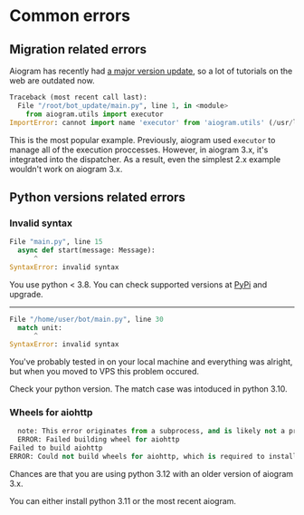 # Common errors

## Migration related errors

Aiogram has recently had [a major version update](https://docs.aiogram.dev/en/latest/migration_2_to_3.html), so a lot of tutorials on the web are outdated now.

```python
Traceback (most recent call last):
  File "/root/bot_update/main.py", line 1, in <module>
    from aiogram.utils import executor
ImportError: cannot import name 'executor' from 'aiogram.utils' (/usr/local/lib/python3.10/dist-packages/aiogram/utils/__init__.py)
```

This is the most popular example. Previously, aiogram used `executor` to manage all of the execution proccesses. However, in aiogram 3.x, it's integrated into the dispatcher. As a result, even the simplest 2.x example wouldn't work on aiogram 3.x.

## Python versions related errors

### Invalid syntax

```python
File "main.py", line 15
  async def start(message: Message):
      ^
SyntaxError: invalid syntax
```

You use python < 3.8. You can check supported versions at [PyPi](https://pypi.org/project/aiogram/) and upgrade.

---

```python
File "/home/user/bot/main.py", line 30    
  match unit:
      ^
SyntaxError: invalid syntax
```

You've probably tested in on your local machine and everything was alright, but when you moved to VPS this problem occured.

Check your python version. The match case was intoduced in python 3.10.

### Wheels for aiohttp

```python
  note: This error originates from a subprocess, and is likely not a problem with pip.
  ERROR: Failed building wheel for aiohttp
Failed to build aiohttp
ERROR: Could not build wheels for aiohttp, which is required to install pyproject.toml-based projects
```

Chances are that you are using python 3.12 with an older version of aiogram 3.x.

You can either install python 3.11 or the most recent aiogram.
